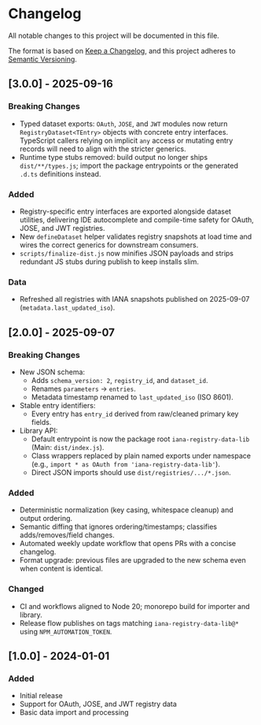 # Changelog

All notable changes to this project will be documented in this file.

The format is based on [Keep a Changelog](https://keepachangelog.com/en/1.0.0/),
and this project adheres to [Semantic Versioning](https://semver.org/spec/v2.0.0.html).

## [3.0.0] - 2025-09-16

### Breaking Changes
- Typed dataset exports: `OAuth`, `JOSE`, and `JWT` modules now return `RegistryDataset<TEntry>` objects with concrete entry interfaces. TypeScript callers relying on implicit `any` access or mutating entry records will need to align with the stricter generics.
- Runtime type stubs removed: build output no longer ships `dist/**/types.js`; import the package entrypoints or the generated `.d.ts` definitions instead.

### Added
- Registry-specific entry interfaces are exported alongside dataset utilities, delivering IDE autocomplete and compile-time safety for OAuth, JOSE, and JWT registries.
- New `defineDataset` helper validates registry snapshots at load time and wires the correct generics for downstream consumers.
- `scripts/finalize-dist.js` now minifies JSON payloads and strips redundant JS stubs during publish to keep installs slim.

### Data
- Refreshed all registries with IANA snapshots published on 2025-09-07 (`metadata.last_updated_iso`).

## [2.0.0] - 2025-09-07

### Breaking Changes
- New JSON schema:
  - Adds `schema_version: 2`, `registry_id`, and `dataset_id`.
  - Renames `parameters` → `entries`.
  - Metadata timestamp renamed to `last_updated_iso` (ISO 8601).
- Stable entry identifiers:
  - Every entry has `entry_id` derived from raw/cleaned primary key fields.
- Library API:
  - Default entrypoint is now the package root `iana-registry-data-lib` (Main: `dist/index.js`).
  - Class wrappers replaced by plain named exports under namespace (e.g., `import * as OAuth from 'iana-registry-data-lib'`).
  - Direct JSON imports should use `dist/registries/.../*.json`.

### Added
- Deterministic normalization (key casing, whitespace cleanup) and output ordering.
- Semantic diffing that ignores ordering/timestamps; classifies adds/removes/field changes.
- Automated weekly update workflow that opens PRs with a concise changelog.
- Format upgrade: previous files are upgraded to the new schema even when content is identical.

### Changed
- CI and workflows aligned to Node 20; monorepo build for importer and library.
- Release flow publishes on tags matching `iana-registry-data-lib@*` using `NPM_AUTOMATION_TOKEN`.

## [1.0.0] - 2024-01-01

### Added
- Initial release
- Support for OAuth, JOSE, and JWT registry data
- Basic data import and processing 

